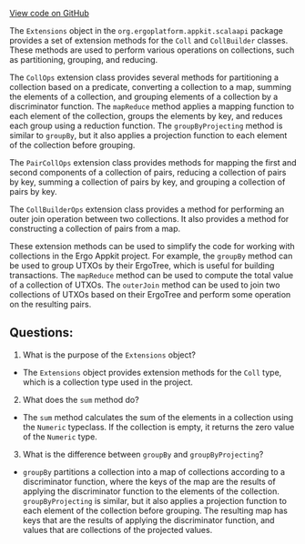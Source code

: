 [View code on GitHub](https://github.com/ergoplatform/ergo-appkit/common/src/main/java/org/ergoplatform/appkit/scalaapi/Extensions.scala)

The `Extensions` object in the `org.ergoplatform.appkit.scalaapi` package provides a set of extension methods for the `Coll` and `CollBuilder` classes. These methods are used to perform various operations on collections, such as partitioning, grouping, and reducing. 

The `CollOps` extension class provides several methods for partitioning a collection based on a predicate, converting a collection to a map, summing the elements of a collection, and grouping elements of a collection by a discriminator function. The `mapReduce` method applies a mapping function to each element of the collection, groups the elements by key, and reduces each group using a reduction function. The `groupByProjecting` method is similar to `groupBy`, but it also applies a projection function to each element of the collection before grouping. 

The `PairCollOps` extension class provides methods for mapping the first and second components of a collection of pairs, reducing a collection of pairs by key, summing a collection of pairs by key, and grouping a collection of pairs by key. 

The `CollBuilderOps` extension class provides a method for performing an outer join operation between two collections. It also provides a method for constructing a collection of pairs from a map.

These extension methods can be used to simplify the code for working with collections in the Ergo Appkit project. For example, the `groupBy` method can be used to group UTXOs by their ErgoTree, which is useful for building transactions. The `mapReduce` method can be used to compute the total value of a collection of UTXOs. The `outerJoin` method can be used to join two collections of UTXOs based on their ErgoTree and perform some operation on the resulting pairs.
## Questions: 
 1. What is the purpose of the `Extensions` object?
- The `Extensions` object provides extension methods for the `Coll` type, which is a collection type used in the project. 

2. What does the `sum` method do?
- The `sum` method calculates the sum of the elements in a collection using the `Numeric` typeclass. If the collection is empty, it returns the zero value of the `Numeric` type.

3. What is the difference between `groupBy` and `groupByProjecting`?
- `groupBy` partitions a collection into a map of collections according to a discriminator function, where the keys of the map are the results of applying the discriminator function to the elements of the collection. `groupByProjecting` is similar, but it also applies a projection function to each element of the collection before grouping. The resulting map has keys that are the results of applying the discriminator function, and values that are collections of the projected values.